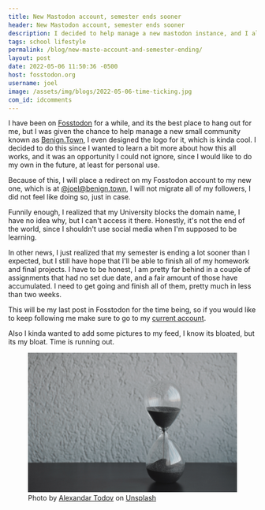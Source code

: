 ```yaml
---
title: New Mastodon account, semester ends sooner
header: New Mastodon account, semester ends sooner
description: I decided to help manage a new mastodon instance, and I also realized that school will end sooner than I expected. Its not as good as it sounds.
tags: school lifestyle
permalink: /blog/new-masto-account-and-semester-ending/
layout: post
date: 2022-05-06 11:50:36 -0500
host: fosstodon.org
username: joel
image: /assets/img/blogs/2022-05-06-time-ticking.jpg
com_id: idcomments
---
```


I have been on [Fosstodon](https://fosstodon.org) for a while, and its the best place to hang out for me, but I was given the chance to help manage a new small community known as [Benign.Town](https://benign.town), I even designed the logo for it, which is kinda cool. I decided to do this since I wanted to learn a bit more about how this all works, and it was an opportunity I could not ignore, since I would like to do my own in the future, at least for personal use.

Because of this, I will place a redirect on my Fosstodon account to my new one, which is at [@joel@benign.town](https://benign.town/@joel), I will not migrate all of my followers, I did not feel like doing so, just in case.

Funnily enough, I realized that my University blocks the domain name, I have no idea why, but I can't access it there. Honestly, it's not the end of the world, since I shouldn't use social media when I'm supposed to be learning. 

In other news, I just realized that my semester is ending a lot sooner than I expected, but I still have hope that I'll be able to finish all of my homework and final projects. I have to be honest, I am pretty far behind in a couple of assignments that had no set due date, and a fair amount of those have accumulated. I need to get going and finish all of them, pretty much in less than two weeks.

This will be my last post in Fosstodon for the time being, so if you would like to keep following me make sure to go to my [current account](https://benign.town/@joel).

Also I kinda wanted to add some pictures to my feed, I know its bloated, but its my bloat. Time is running out.


<figure>
<img alt="Time is ticking!" src="/assets/img/blogs/2022-05-06-time-ticking.jpg"/>
<figcaption>Photo by <a href="https://unsplash.com/@alexandar_todov?utm_source=unsplash&utm_medium=referral&utm_content=creditCopyText">Alexandar Todov</a> on <a href="https://unsplash.com/s/photos/clock-ticking?utm_source=unsplash&utm_medium=referral&utm_content=creditCopyText">Unsplash</a></figcaption>
</figure>

